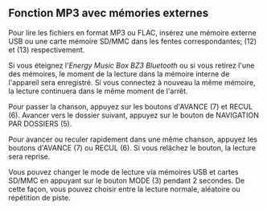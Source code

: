 ## Fonction MP3 avec mémories externes

Pour lire les fichiers en format MP3 ou FLAC, insérez une mémoire externe USB ou une carte mémoire SD/MMC dans les fentes correspondantes; (12) et (13) respectivement.

Si vous éteignez l'*Energy Music Box BZ3 Bluetooth* ou si vous retirez l'une des mémoires, le moment de la lecture dans la mémoire interne de l'appareil sera enregistré. Si vous connectez à nouveau la même mémoire, la lecture continuera dans le même moment de l'arrêt.

Pour passer la chanson, appuyez sur les boutons d'AVANCE (7) et RECUL (6). Avancer vers le dossier suivant, appuyez sur le bouton de NAVIGATION PAR DOSSIERS (5).

Pour avancer ou reculer rapidement dans une même chanson, appuyez les boutons d'AVANCE (7) ou RECUL (6). Si vous relâchez le bouton, la lecture sera reprise.

Vous pouvez changer le mode de lecture via mémoires USB et cartes SD/MMC en appuyant sur le bouton MODE (3) pendant 2 secondes. De cette façon, vous pouvez choisir entre la lecture normale, aléatoire ou répétition de piste.
